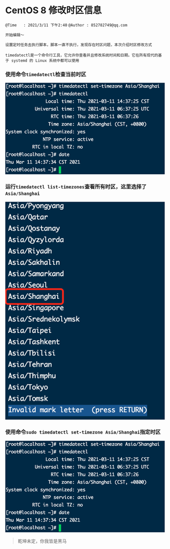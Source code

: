 # CentOS 8 修改时区信息
`@Time   : 2021/3/11 下午2:40`
`@Author : 852782749@qq.com`


```
开始编辑～
```
```angular2
设置定时任务去执行脚本，脚本一直不执行，发现存在时区问题，本次介绍时区修改方式

timedatectl是一个命令行工具，它允许你查看并且修改系统时间和日期。它在所有现代的基于 systemd 的 Linux 系统中都可以使用
```

### 使用命令`timedatectl`检查当前时区 

![](images/11.png)

### 运行`timedatectl list-timezones`查看所有时区，这里选择了`Asia/Shanghai`

![](images/10.png)

### 使用命令`sudo timedatectl set-timezone Asia/Shanghai`指定时区
![](images/11.png)


> 乾坤未定，你我皆是黑马